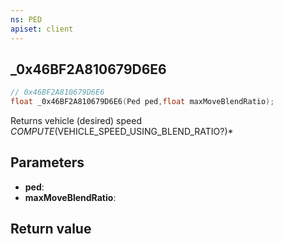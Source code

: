 ```yaml
---
ns: PED
apiset: client
---
```

## _0x46BF2A810679D6E6

```c
// 0x46BF2A810679D6E6
float _0x46BF2A810679D6E6(Ped ped,float maxMoveBlendRatio);
```

Returns vehicle (desired) speed
_COMPUTE_(VEHICLE_SPEED_USING_BLEND_RATIO?)*

## Parameters
* **ped**:
* **maxMoveBlendRatio**:

## Return value

